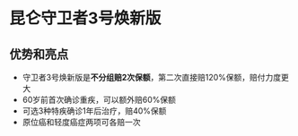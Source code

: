 # 昆仑守卫者3号焕新版


## 优势和亮点
  - 守卫者3号焕新版是**不分组赔2次保额**，第二次直接赔120%保额，赔付力度更大
  - 60岁前首次确诊重疾，可以额外赔60%保额
  - 可选3种特疾确诊1年后治疗，赔40%保额
  - 原位癌和轻度癌症两项可各赔一次